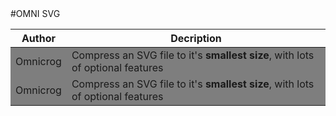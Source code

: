 <html>

<head>
<link href="https://drive.google.com/file/d/0B12ImthY9ivFWUdPQ1V5ekppLTA/view?usp=sharing" rel="stylesheet">
</head>
#OMNI SVG
<table>
 <thead>
  <tr>
     <th width="10%" >Author</th>
     <th width="90%" >Decription</th>
  </tr>
 </thead>
 <tfoot>
 </tfoot>
 <tbody style="background-color:rgb(126, 126, 126)">
  <tr>
     <td style="background-color:rgb(126, 126, 126)">Omnicrog</td>
     <td>Compress an SVG file to it's <b>smallest size</b>, with lots of optional features</td>
  </tr>
  <tr>
     <td style="background-color:rgb(126, 126, 126)">Omnicrog</td>
     <td>Compress an SVG file to it's <b>smallest size</b>, with lots of optional features</td>
  </tr>
 </tbody>
</table>
</html>
